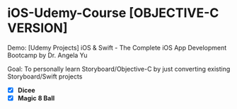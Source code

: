 # iOS-Udemy-Course [OBJECTIVE-C VERSION]
Demo: [Udemy Projects] iOS &amp; Swift - The Complete iOS App Development Bootcamp by Dr. Angela Yu

Goal: To personally learn Storyboard/Objective-C by just converting existing Storyboard/Swift projects

- [x] **Dicee**
- [x] **Magic 8 Ball**
